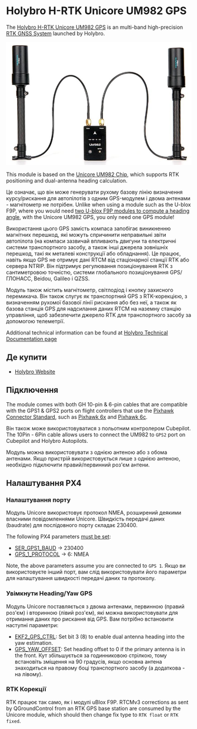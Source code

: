 # Holybro H-RTK Unicore UM982 GPS

The [Holybro H-RTK Unicore UM982 GPS](https://holybro.com/products/h-rtk-um982) is an multi-band high-precision [RTK GNSS System](../gps_compass/rtk_gps.md) launched by Holybro.

![HB-pmw3901-1](../../assets/hardware/gps/holybro-unicore-um982/holybro-unicore-um982-1.jpg)

This module is based on the [Unicore UM982 Chip](https://en.unicorecomm.com/products/detail/24), which supports RTK positioning and dual-antenna heading calculation.

Це означає, що він може генерувати рухому базову лінію визначення курсу/рискання для автопілотів з одним GPS-модулем і двома антенами - магнітометр не потрібен.
Unlike when using a module such as the U-blox F9P, where you would need [two U-blox F9P modules to compute a heading angle](../gps_compass/u-blox_f9p_heading.md), with the Unicore UM982 GPS, you only need one GPS module!

Використання цього GPS замість компаса запобігає виникненню магнітних перешкод, які можуть спричинити неправильні звіти автопілота (на компаси зазвичай впливають двигуни та електричні системи транспортного засобу, а також інші джерела зовнішніх перешкод, такі як металеві конструкції або обладнання).
Це працює, навіть якщо GPS не отримує дані RTCM від стаціонарної станції RTK або сервера NTRIP.
Він підтримує регулювання позиціонування RTK з сантиметровою точністю, системи глобального позиціонування GPS/ГЛОНАСС, Beidou, Galileo і QZSS.

Модуль також містить магнітометр, світлодіод і кнопку захисного перемикача.
Він також слугує як транспортний GPS з RTK-корекцією, з визначенням рухомої базової лінії рискання або без неї, а також як базова станція GPS для надсилання даних RTCM на наземну станцію управління, щоб забезпечити джерело RTK для транспортного засобу за допомогою телеметрії.

Additional technical information can be found at [Holybro Technical Documentation page](https://docs.holybro.com/gps-and-rtk-system/h-rtk-unicore-um982)

## Де купити

- [Holybro Website](https://holybro.com/products/h-rtk-um982)

## Підключення

The module comes with both GH 10-pin & 6-pin cables that are compatible with the GPS1 & GPS2 ports on flight controllers that use the [Pixhawk Connector Standard](https://github.com/pixhawk/Pixhawk-Standards/blob/master/DS-009%20Pixhawk%20Connector%20Standard.pdf), such as [Pixhawk 6x](../flight_controller/pixhawk6x.md) and [Pixhawk 6c](../flight_controller/pixhawk6c.md).

Він також може використовуватися з польотним контролером Cubepilot.
The 10Pin - 6Pin cable allows users to connect the UM982 to `GPS2` port on Cubepilot and Holybro Autopilots.

Модуль можна використовувати з однією антеною або з обома антенами.
Якщо пристрій використовується лише з однією антеною, необхідно підключити правий/первинний роз'єм антени.

## Налаштування PX4

### Налаштування порту

Модуль Unicore використовує протокол NMEA, розширений деякими власними повідомленнями Unicore.
Швидкість передачі даних (baudrate) для послідовного порту складає 230400.

The following PX4 parameters [must be set](../advanced_config/parameters.md):

- [SER_GPS1_BAUD](../advanced_config/parameter_reference.md#SER_GPS1_BAUD) -> 230400
- [GPS_1_PROTOCOL](../advanced_config/parameter_reference.md#GPS_1_PROTOCOL) -> 6: NMEA

Note, the above parameters assume you are connected to `GPS 1`.
Якщо ви використовуєте інший порт, вам слід використовувати його параметри для налаштування швидкості передачі даних та протоколу.

### Увімкнути Heading/Yaw GPS

Модуль Unicore поставляється з двома антенами, первинною (правий роз'єм) і вторинною (лівий роз'єм), які можна використовувати для отримання даних про рискання від GPS.
Вам потрібно встановити наступні параметри:

- [EKF2_GPS_CTRL](../advanced_config/parameter_reference.md#EKF2_GPS_CTRL): Set bit 3 (8) to enable dual antenna heading into the yaw estimation.
- [GPS_YAW_OFFSET](../advanced_config/parameter_reference.md#GPS_YAW_OFFSET): Set heading offset to 0 if the primary antenna is in the front.
  Кут збільшується за годинниковою стрілкою, тому встановіть зміщення на 90 градусів, якщо основна антена знаходиться на правому боці транспортного засобу (а додаткова - на лівому).

### RTK Корекції

RTK працює так само, як і модулі uBlox F9P.
RTCMv3 corrections as sent by QGroundControl from an RTK GPS base station are consumed by the Unicore module, which should then change fix type to `RTK float` or `RTK fixed`.
